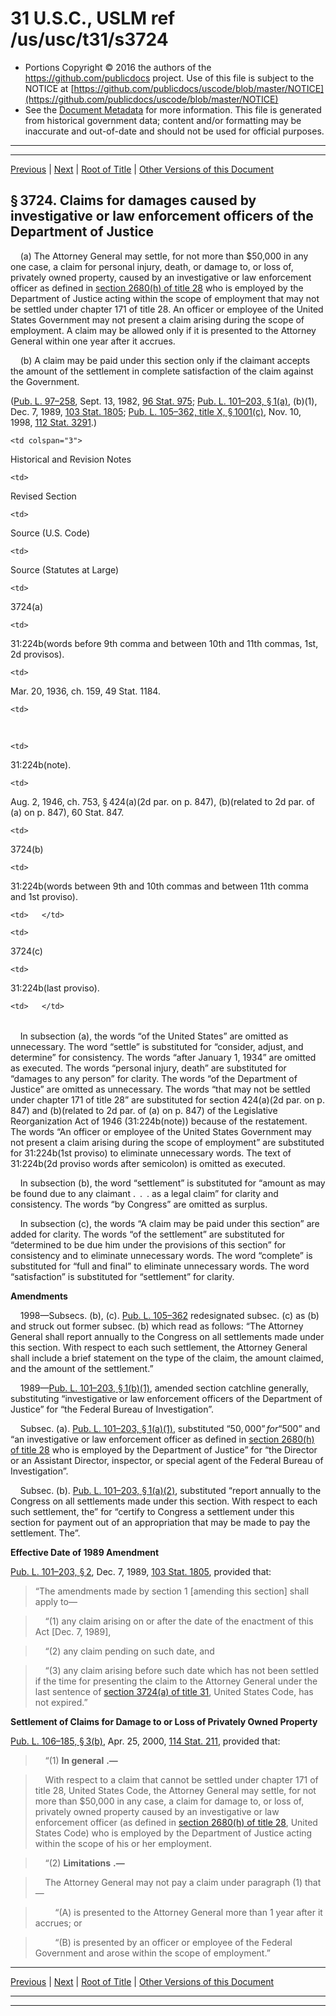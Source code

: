 ---
---

# 31 U.S.C., USLM ref /us/usc/t31/s3724

* Portions Copyright © 2016 the authors of the https://github.com/publicdocs project.
  Use of this file is subject to the NOTICE at [https://github.com/publicdocs/uscode/blob/master/NOTICE](https://github.com/publicdocs/uscode/blob/master/NOTICE)
* See the [Document Metadata](././../../../../../..//README.md) for more information.
  This file is generated from historical government data; content and/or formatting may be inaccurate and out-of-date and should not be used for official purposes.

----------
----------

[Previous](./../../../../../..//us/usc/t31/stIII/ch37/schIII/m__us_usc_t31_s3723.md) | [Next](./../../../../../..//us/usc/t31/stIII/ch37/schIII/m__us_usc_t31_s3725.md) | [Root of Title](./../../../../../../) | [Other Versions of this Document](https://publicdocs.github.io/go/links?ns=uslm&ref=%2Fus%2Fusc%2Ft31%2Fs3724)

## § 3724. Claims for damages caused by investigative or law enforcement officers of the Department of Justice

    (a) The Attorney General may settle, for not more than $50,000 in any one case, a claim for personal injury, death, or damage to, or loss of, privately owned property, caused by an investigative or law enforcement officer as defined in [section 2680(h) of title 28][/us/usc/t28/s2680/h] who is employed by the Department of Justice acting within the scope of employment that may not be settled under chapter 171 of title 28. An officer or employee of the United States Government may not present a claim arising during the scope of employment. A claim may be allowed only if it is presented to the Attorney General within one year after it accrues.

    (b) A claim may be paid under this section only if the claimant accepts the amount of the settlement in complete satisfaction of the claim against the Government.

([Pub. L. 97–258][/us/pl/97/258], Sept. 13, 1982, [96 Stat. 975][/us/stat/96/975]; [Pub. L. 101–203, § 1(a)][/us/pl/101/203/s1/a], (b)(1), Dec. 7, 1989, [103 Stat. 1805][/us/stat/103/1805]; [Pub. L. 105–362, title X, § 1001(c)][/us/pl/105/362/s1001/c], Nov. 10, 1998, [112 Stat. 3291][/us/stat/112/3291].)

<table>

  <tr>

    <td colspan="3"> 

Historical and Revision Notes  </td>

  </tr>

  <tr>

    <td> 

Revised Section  </td>

    <td> 

Source (U.S. Code)  </td>

    <td> 

Source (Statutes at Large)  </td>

  </tr>

  <tr>

    <td> 

3724(a)  </td>

    <td> 

31:224b(words before 9th comma and between 10th and 11th commas, 1st, 2d provisos).  </td>

    <td> 

Mar. 20, 1936, ch. 159, 49 Stat. 1184.  </td>

  </tr>

  <tr>

    <td> 

   </td>

    <td> 

31:224b(note).  </td>

    <td> 

Aug. 2, 1946, ch. 753, § 424(a)(2d par. on p. 847), (b)(related to 2d par. of (a) on p. 847), 60 Stat. 847.  </td>

  </tr>

  <tr>

    <td> 

3724(b)  </td>

    <td> 

31:224b(words between 9th and 10th commas and between 11th comma and 1st proviso).  </td>

    <td>   </td>

  </tr>

  <tr>

    <td> 

3724(c)  </td>

    <td> 

31:224b(last proviso).  </td>

    <td>   </td>

  </tr>

</table>

    In subsection (a), the words “of the United States” are omitted as unnecessary. The word “settle” is substituted for “consider, adjust, and determine” for consistency. The words “after January 1, 1934” are omitted as executed. The words “personal injury, death” are substituted for “damages to any person” for clarity. The words “of the Department of Justice” are omitted as unnecessary. The words “that may not be settled under chapter 171 of title 28” are substituted for section 424(a)(2d par. on p. 847) and (b)(related to 2d par. of (a) on p. 847) of the Legislative Reorganization Act of 1946 (31:224b(note)) because of the restatement. The words “An officer or employee of the United States Government may not present a claim arising during the scope of employment” are substituted for 31:224b(1st proviso) to eliminate unnecessary words. The text of 31:224b(2d proviso words after semicolon) is omitted as executed.

    In subsection (b), the word “settlement” is substituted for “amount as may be found due to any claimant . . . as a legal claim” for clarity and consistency. The words “by Congress” are omitted as surplus.

    In subsection (c), the words “A claim may be paid under this section” are added for clarity. The words “of the settlement” are substituted for “determined to be due him under the provisions of this section” for consistency and to eliminate unnecessary words. The word “complete” is substituted for “full and final” to eliminate unnecessary words. The word “satisfaction” is substituted for “settlement” for clarity.

 __Amendments__ 

    1998—Subsecs. (b), (c). [Pub. L. 105–362][/us/pl/105/362] redesignated subsec. (c) as (b) and struck out former subsec. (b) which read as follows: “The Attorney General shall report annually to the Congress on all settlements made under this section. With respect to each such settlement, the Attorney General shall include a brief statement on the type of the claim, the amount claimed, and the amount of the settlement.”

    1989—[Pub. L. 101–203, § 1(b)(1)][/us/pl/101/203/s1/b/1], amended section catchline generally, substituting “investigative or law enforcement officers of the Department of Justice” for “the Federal Bureau of Investigation”.

    Subsec. (a). [Pub. L. 101–203, § 1(a)(1)][/us/pl/101/203/s1/a/1], substituted “$50,000” for “$500” and “an investigative or law enforcement officer as defined in [section 2680(h) of title 28][/us/usc/t28/s2680/h] who is employed by the Department of Justice” for “the Director or an Assistant Director, inspector, or special agent of the Federal Bureau of Investigation”.

    Subsec. (b). [Pub. L. 101–203, § 1(a)(2)][/us/pl/101/203/s1/a/2], substituted “report annually to the Congress on all settlements made under this section. With respect to each such settlement, the” for “certify to Congress a settlement under this section for payment out of an appropriation that may be made to pay the settlement. The”.

 __Effective Date of 1989 Amendment__ 

[Pub. L. 101–203, § 2][/us/pl/101/203/s2], Dec. 7, 1989, [103 Stat. 1805][/us/stat/103/1805], provided that: 

> “The amendments made by section 1 \[amending this section\] shall apply to—

>     “(1) any claim arising on or after the date of the enactment of this Act \[Dec. 7, 1989\],

>     “(2) any claim pending on such date, and

>     “(3) any claim arising before such date which has not been settled if the time for presenting the claim to the Attorney General under the last sentence of [section 3724(a) of title 31][/us/usc/t31/s3724/a], United States Code, has not expired.”

 __Settlement of Claims for Damage to or Loss of Privately Owned Property__ 

[Pub. L. 106–185, § 3(b)][/us/pl/106/185/s3/b], Apr. 25, 2000, [114 Stat. 211][/us/stat/114/211], provided that:

>     “(1)  __In general__  __.—__ 

>     With respect to a claim that cannot be settled under chapter 171 of title 28, United States Code, the Attorney General may settle, for not more than $50,000 in any case, a claim for damage to, or loss of, privately owned property caused by an investigative or law enforcement officer (as defined in [section 2680(h) of title 28][/us/usc/t28/s2680/h], United States Code) who is employed by the Department of Justice acting within the scope of his or her employment.

>     “(2)  __Limitations__  __.—__ 

>     The Attorney General may not pay a claim under paragraph (1) that—

>         “(A) is presented to the Attorney General more than 1 year after it accrues; or

>         “(B) is presented by an officer or employee of the Federal Government and arose within the scope of employment.”

----------

[Previous](./../../../../../..//us/usc/t31/stIII/ch37/schIII/m__us_usc_t31_s3723.md) | [Next](./../../../../../..//us/usc/t31/stIII/ch37/schIII/m__us_usc_t31_s3725.md) | [Root of Title](./../../../../../../) | [Other Versions of this Document](https://publicdocs.github.io/go/links?ns=uslm&ref=%2Fus%2Fusc%2Ft31%2Fs3724)

----------
----------

[/us/usc/t28/s2680/h]: https://publicdocs.github.io/go/links?ns=uslm&ref=%2Fus%2Fusc%2Ft28%2Fs2680%2Fh
[/us/pl/97/258]: https://publicdocs.github.io/go/links?ns=uslm&ref=%2Fus%2Fpl%2F97%2F258
[/us/stat/96/975]: https://publicdocs.github.io/go/links?ns=uslm&ref=%2Fus%2Fstat%2F96%2F975
[/us/pl/101/203/s1/a]: https://publicdocs.github.io/go/links?ns=uslm&ref=%2Fus%2Fpl%2F101%2F203%2Fs1%2Fa
[/us/stat/103/1805]: https://publicdocs.github.io/go/links?ns=uslm&ref=%2Fus%2Fstat%2F103%2F1805
[/us/pl/105/362/s1001/c]: https://publicdocs.github.io/go/links?ns=uslm&ref=%2Fus%2Fpl%2F105%2F362%2Fs1001%2Fc
[/us/stat/112/3291]: https://publicdocs.github.io/go/links?ns=uslm&ref=%2Fus%2Fstat%2F112%2F3291
[/us/pl/105/362]: https://publicdocs.github.io/go/links?ns=uslm&ref=%2Fus%2Fpl%2F105%2F362
[/us/pl/101/203/s1/b/1]: https://publicdocs.github.io/go/links?ns=uslm&ref=%2Fus%2Fpl%2F101%2F203%2Fs1%2Fb%2F1
[/us/pl/101/203/s1/a/1]: https://publicdocs.github.io/go/links?ns=uslm&ref=%2Fus%2Fpl%2F101%2F203%2Fs1%2Fa%2F1
[/us/usc/t28/s2680/h]: https://publicdocs.github.io/go/links?ns=uslm&ref=%2Fus%2Fusc%2Ft28%2Fs2680%2Fh
[/us/pl/101/203/s1/a/2]: https://publicdocs.github.io/go/links?ns=uslm&ref=%2Fus%2Fpl%2F101%2F203%2Fs1%2Fa%2F2
[/us/pl/101/203/s2]: https://publicdocs.github.io/go/links?ns=uslm&ref=%2Fus%2Fpl%2F101%2F203%2Fs2
[/us/stat/103/1805]: https://publicdocs.github.io/go/links?ns=uslm&ref=%2Fus%2Fstat%2F103%2F1805
[/us/usc/t31/s3724/a]: https://publicdocs.github.io/go/links?ns=uslm&ref=%2Fus%2Fusc%2Ft31%2Fs3724%2Fa
[/us/pl/106/185/s3/b]: https://publicdocs.github.io/go/links?ns=uslm&ref=%2Fus%2Fpl%2F106%2F185%2Fs3%2Fb
[/us/stat/114/211]: https://publicdocs.github.io/go/links?ns=uslm&ref=%2Fus%2Fstat%2F114%2F211
[/us/usc/t28/s2680/h]: https://publicdocs.github.io/go/links?ns=uslm&ref=%2Fus%2Fusc%2Ft28%2Fs2680%2Fh


